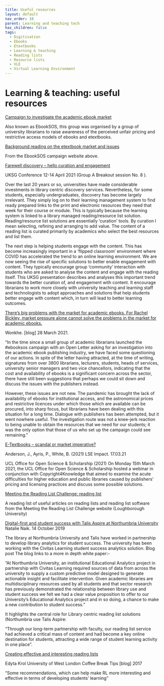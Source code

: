 ```yaml
---
title: Useful resources
layout: default
nav_order: 10
parent: Learning and teaching tech
has_children: false
tags:
  - Digitisation
  - Ebooks
  - Etextbooks
  - Learning & teaching
  - Reading lists
  - Resource lists
  - VLE
  - Virtual Learning Environment
---
```

# Learning & teaching: useful resources

[](https://academicebookinvestigation.org/)

[Campaign to investigate the academic ebook market](https://academicebookinvestigation.org/)

Also known as EbookSOS, this group was organised by a group of university librarians to raise awareness of the perceived unfair pricing and restrictive access models of ebooks and etextbooks.

[Background reading on the etextbook market and issues](https://cdn.hd4.uk/sites/academicebookinvestigation.org/2022/03/ebooksos-background-reading-1.pdf)

From the EbookSOS campaign website above.

[Farewell discovery – hello curation and engagement](https://www.kenchadconsulting.com/wp-content/uploads/2021/04/BS08-Ken-Chad-UKSG2021-Farewell-discovery-hello-curation-.pdf)

UKSG Conference 12-14 April 2021 (Group A Breakout session No. 8 ). 

Over the last 20 years or so, universities have made considerable investments in library centric discovery services. Nevertheless, for some students, especially undergraduates, discovery has become largely irrelevant. They simply log on to their learning management system to find ready prepared links to the print and electronic resources they need that week for their course or module. This is typically because the learning system is linked to a library managed reading/resource list solution. Reading/resource list solutions are essentially ‘curation’ tools. By curation I mean selecting, refining and arranging to add value. The content of a reading list is curated primarily by academics who select the best resources and list them.

The next step is helping students engage with the content. This has become increasingly important in a ‘flipped classroom’ environment where COVID has accelerated the trend to an online learning environment. We are now seeing the rise of specific solutions to better enable engagement with content. They typically encourage group ‘community’ interaction with students who are asked to analyse the content and engage with the reading itself. This UKSG presentation describes and analyses this important trend towards the better curation of, and engagement with content. It encourage librarians to work more closely with university teaching and learning staff and technologists to adopt approaches and solutions that help students better engage with content which, in turn will lead to better learning outcomes.

[There’s big problems with the market for academic ebooks. For Rachel Bickley, market pressure alone cannot solve the problems in the market for academic ebooks. ](https://wonkhe.com/blogs/theres-a-big-problem-with-the-market-for-academic-e-books/)

Wonkhe. \[blog] 28 March 2021.

“In the time since a small group of academic librarians launched the #ebooksos campaign with an Open Letter asking for an investigation into the academic ebook publishing industry, we have faced some questioning of our actions. In spite of the letter having attracted, at the time of writing, signatures from over 3800 librarians, lecturers, students, heads of services, university senior managers and two vice chancellors, indicating that the cost and availability of ebooks is a significant concern across the sector, there have still been suggestions that perhaps we could sit down and discuss the issues with the publishers instead.

However, these issues are not new. The pandemic has brought the lack of availability of ebooks for institutional access, and the astronomical prices and restrictive licences under which those which are available can be procured, into sharp focus, but librarians have been dealing with this situation for a long time. Dialogue with publishers has been attempted, but it went nowhere useful. The investigation route was not a knee-jerk reaction to being unable to obtain the resources that we need for our students; it was the only option that those of us who set up the campaign could see remaining."

[ E-Textbooks – scandal or market imperative? ](https://blogs.lse.ac.uk/impactofsocialsciences/2021/03/17/e-textbooks-scandal-or-market-imperative/)

Anderson, J., Ayris, P., White, B. (2021) LSE Impact. 17.03.21

UCL Office for Open Science & Scholarship (2021) On Monday 15th March 2021, the UCL Office for Open Science & Scholarship hosted a webinar in conjunction with Copyright4Knowledge that aimed to examine the acute difficulties for higher education and public libraries caused by publishers’ pricing and licensing practices and discuss some possible solutions.

[Meeting the Reading List Challenge: reading list](https://blog.lboro.ac.uk/mtrlc/reading-list)

A reading list of useful articles on reading lists and reading list software from the Meeting the Reading List Challenge website (Loughborough University)

[Digital-first and student success with Talis Aspire at Northumbria University  ](https://talis.com/2019/10/14/digital-first-and-student-success-with-talis-aspire-at-northumbria-university/)Natalie Naik. 14 October 2019

The library at Northumbria University and Talis have worked in partnership to develop library analytics for student success. The university has been working with the Civitas Learning student success analytics solution. Blog post The blog links to a more in depth white paper:-

“At Northumbria University, an institutional Educational Analytics project in partnership with Civitas Learning required sources of data from across the university to supply a custom predictive model designed to generate actionable insight and facilitate intervention. Given academic libraries are multidisciplinary resources used by all students and that sector research has previously demonstrated the relationship between library use and student success we felt we had a clear value proposition to offer to our University’s Educational Analytics project and in so doing, a chance to make a new contribution to student success.”

It highlights the central role for Library centric reading list solutions (Northumbria use Talis Aspire:

“Through our long-term partnership with faculty, our reading list service had achieved a critical mass of content and had become a key online destination for students, attracting a wide range of student learning activity in one place”.

[Creating effective and interesting reading lists](https://campuspress.uwl.ac.uk/cbtips/2018/04/12/creating-effective-and-interesting-reading-lists/)

Edyta Krol University of West London Coffee Break Tips \[blog] 2017

“Some recommendations, which can help make RL more interesting and effective in terms of developing students’ learning”
